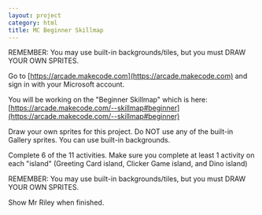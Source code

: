 ```yaml
---
layout: project
category: html
title: MC Beginner Skillmap
---
```


REMEMBER: You may use built-in backgrounds/tiles, but you must DRAW YOUR OWN SPRITES.

Go to [https://arcade.makecode.com](https://arcade.makecode.com) and sign in with your Microsoft account.

You will be working on the "Beginner Skillmap" which is here: [https://arcade.makecode.com/--skillmap#beginner](https://arcade.makecode.com/--skillmap#beginner)

Draw your own sprites for this project. Do NOT use any of the built-in Gallery sprites. You can use built-in backgrounds.

Complete 6 of the 11 activities. Make sure you complete at least 1 activity on each "island" (Greeting Card island, Clicker Game island, and Dino island)





REMEMBER: You may use built-in backgrounds/tiles, but you must DRAW YOUR OWN SPRITES.

Show Mr Riley when finished.